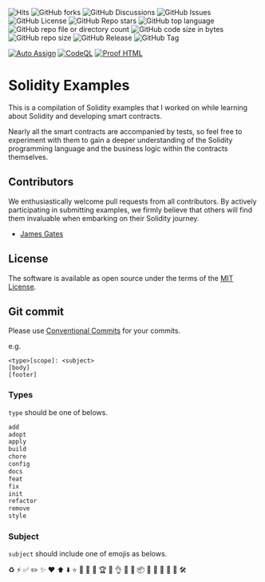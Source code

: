 ![Hits](https://hits.seeyoufarm.com/api/count/incr/badge.svg?url=https%3A%2F%2Fgithub.com%2Fjames-gates-0212%2Fsolidity-examples)
![GitHub forks](https://img.shields.io/github/forks/james-gates-0212/solidity-examples?style=flat)
![GitHub Discussions](https://img.shields.io/github/discussions/james-gates-0212/solidity-examples)
![GitHub Issues](https://img.shields.io/github/issues/james-gates-0212/solidity-examples)
![GitHub License](https://img.shields.io/github/license/james-gates-0212/solidity-examples)
![GitHub Repo stars](https://img.shields.io/github/stars/james-gates-0212/solidity-examples?style=flat)
![GitHub top language](https://img.shields.io/github/languages/top/james-gates-0212/solidity-examples)
![GitHub repo file or directory count](https://img.shields.io/github/directory-file-count/james-gates-0212/solidity-examples)
![GitHub code size in bytes](https://img.shields.io/github/languages/code-size/james-gates-0212/solidity-examples)
![GitHub repo size](https://img.shields.io/github/repo-size/james-gates-0212/solidity-examples)
![GitHub Release](https://img.shields.io/github/v/release/james-gates-0212/solidity-examples)
![GitHub Tag](https://img.shields.io/github/v/tag/james-gates-0212/solidity-examples)

[![Auto Assign](https://github.com/james-gates-0212/solidity-examples/actions/workflows/auto-assign.yml/badge.svg)](https://github.com/james-gates-0212/solidity-examples/actions/workflows/auto-assign.yml)
[![CodeQL](https://github.com/james-gates-0212/solidity-examples/actions/workflows/github-code-scanning/codeql/badge.svg)](https://github.com/james-gates-0212/solidity-examples/actions/workflows/github-code-scanning/codeql)
[![Proof HTML](https://github.com/james-gates-0212/solidity-examples/actions/workflows/proof-html.yml/badge.svg)](https://github.com/james-gates-0212/solidity-examples/actions/workflows/proof-html.yml)

# Solidity Examples

This is a compilation of Solidity examples that I worked on while learning about Solidity and developing smart contracts.

Nearly all the smart contracts are accompanied by tests, so feel free to experiment with them to gain a deeper understanding of the Solidity programming language and the business logic within the contracts themselves.

## Contributors

We enthusiastically welcome pull requests from all contributors. By actively participating in submitting examples, we firmly believe that others will find them invaluable when embarking on their Solidity journey.

- [James Gates](https://james-gates-portfolio.vercel.app)

## License

The software is available as open source under the terms of the [MIT License](http://opensource.org/licenses/MIT).

## Git commit

Please use [Conventional Commits](https://www.conventionalcommits.org/en/v1.0.0/) for your commits.

e.g.

```commit
<type>[scope]: <subject>
[body]
[footer]
```

### Types

`type` should be one of belows.

```bash
add
adopt
apply
build
chore
config
docs
feat
fix
init
refactor
remove
style
```

### Subject

`subject` should include one of emojis as belows.

♻️
⚡️
✅
✏️
✨
❤️
⬆️
⬇️
⭐️
🌈
🎁
🎉
🏆
🐞
👌
📓
📝
📦
🔀
🔖
🚀
🚧
🚨
🛠️
